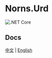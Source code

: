 # Norns.Urd

![.NET Core](https://github.com/fs7744/Norns.Urd/workflows/.NET%20Core/badge.svg)

## Docs

[中文](https://fs7744.github.io/Norns.Urd/zh-cn/index.html) |  [English](https://fs7744.github.io/Norns.Urd/index.html)